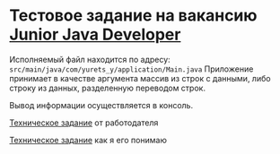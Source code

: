# Тестовое задание на вакансию [Junior Java Developer](https://www.work.ua/ru/jobs/3952740/)
Исполняемый файл находится по адресу:
`src/main/java/com/yurets_y/application/Main.java`
Приложение принимает в качестве аргумента массив из строк с данными, либо строку из данных, разделенную переводом строк.

Вывод информации осуществляется в консоль.

[Техническое задание](Programmerstasken.pdf) от работодателя

[Техническое задание](PROGRAMMER_TASK_RUS.md) как я его понимаю
